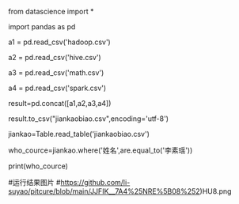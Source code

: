 from datascience import *

import pandas as pd

a1 = pd.read_csv('hadoop.csv')

a2 = pd.read_csv('hive.csv')

a3 = pd.read_csv('math.csv')

a4 = pd.read_csv('spark.csv')

result=pd.concat([a1,a2,a3,a4])

result.to_csv("jiankaobiao.csv",encoding='utf-8')

jiankao=Table.read_table('jiankaobiao.csv')

who_cource=jiankao.where('姓名',are.equal_to('李素瑶'))

print(who_cource)

#运行结果图片
#https://github.com/li-suyao/pitcure/blob/main/JJFIK__7A4%25NRE%5B08%252)HU8.png

